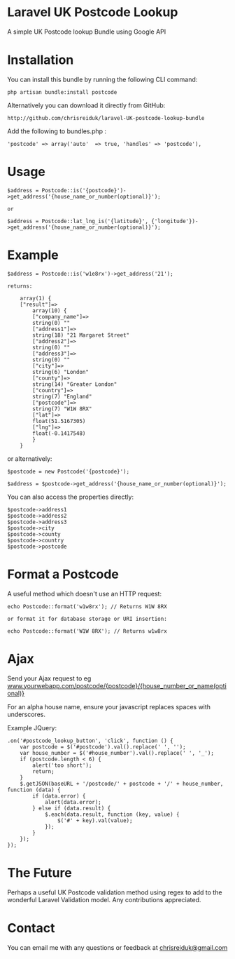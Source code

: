 Laravel UK Postcode Lookup
==========================

A simple UK Postcode lookup Bundle using Google API


Installation
============
You can install this bundle by running the following CLI command:

	php artisan bundle:install postcode

Alternatively you can download it directly from GitHub:

	http://github.com/chrisreiduk/laravel-UK-postcode-lookup-bundle

Add the following to bundles.php :

	'postcode' => array('auto'  => true, 'handles' => 'postcode'),


Usage
=====

	$address = Postcode::is('{postcode}')->get_address('{house_name_or_number(optional)}');

	or

	$address = Postcode::lat_lng_is('{latitude}', {'longitude'})->get_address('{house_name_or_number(optional)}');


Example
=======

	$address = Postcode::is('w1e8rx')->get_address('21');

	returns:

		array(1) {
		["result"]=>
			array(10) {
			["company_name"]=>
			string(0) ""
			["address1"]=>
			string(18) "21 Margaret Street"
			["address2"]=>
			string(0) ""
			["address3"]=>
			string(0) ""
			["city"]=>
			string(6) "London"
			["county"]=>
			string(14) "Greater London"
			["country"]=>
			string(7) "England"
			["postcode"]=>
			string(7) "W1W 8RX"
			["lat"]=>
			float(51.5167305)
			["lng"]=>
			float(-0.1417548)
			}
		}

or alternatively:

	$postcode = new Postcode('{postcode}');

	$address = $postcode->get_address('{house_name_or_number(optional)}');


You can also access the properties directly:

	$postcode->address1
	$postcode->address2
	$postcode->address3
	$postcode->city
	$postcode->county
	$postcode->country
	$postcode->postcode


Format a Postcode
=================
A useful method which doesn't use an HTTP request:

	echo Postcode::format('w1w8rx'); // Returns W1W 8RX

	or format it for database storage or URI insertion:

	echo Postcode::format('W1W 8RX'); // Returns w1w8rx


Ajax
====
Send your Ajax request to eg www.yourwebapp.com/postcode/{postcode}/{house_number_or_name(optional)}

For an alpha house name, ensure your javascript replaces spaces with underscores.

Example JQuery:

	.on('#postcode_lookup_button', 'click', function () {
        var postcode = $('#postcode').val().replace(' ', '');
        var house_number = $('#house_number').val().replace(' ', '_');
        if (postcode.length < 6) {
            alert('too short');
            return;
        }
        $.getJSON(baseURL + '/postcode/' + postcode + '/' + house_number, function (data) {
            if (data.error) {
                alert(data.error);
            } else if (data.result) {
                $.each(data.result, function (key, value) {
                    $('#' + key).val(value);
                });
            }
    	});
    });


The Future
==========
Perhaps a useful UK Postcode validation method using regex to add to the wonderful Laravel Validation model. Any contributions appreciated.


Contact
=======
You can email me with any questions or feedback at chrisreiduk@gmail.com

